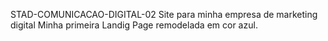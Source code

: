 STAD-COMUNICACAO-DIGITAL-02
Site para minha empresa de marketing digital
Minha primeira Landig Page remodelada em cor azul.
